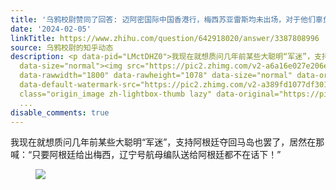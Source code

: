 ```yaml
---
title: '乌鸦校尉赞同了回答: 迈阿密国际中国香港行，梅西苏亚雷斯均未出场，对于他们辜负球迷的行为如何评价？'
date: '2024-02-05'
linkTitle: https://www.zhihu.com/question/642918020/answer/3387808996
source: 乌鸦校尉的知乎动态
description: <p data-pid="LMctDHZ0">我现在就想质问几年前某些大聪明“军迷”，支持阿根廷夺回马岛也罢了，居然在那喊：“只要阿根廷给出梅西，辽宁号航母编队送给阿根廷都不在话下！”</p><figure
  data-size="normal"><img src="https://pic2.zhimg.com/v2-a6a16e027e206eadce93634268cac1ad_1440w.jpg"
  data-rawwidth="1800" data-rawheight="1078" data-size="normal" data-original-token="v2-90cab67c214351c0f1eb06c2b71ba7cc"
  data-default-watermark-src="https://pic2.zhimg.com/v2-a389fd1077df3017e41ae2fc56108339_b.jpg"
  class="origin_image zh-lightbox-thumb lazy" data-original="https://pic2.zhimg.com/v2-a6a16e027e206eadce93634268cac1ad_r.jpg"
  ...
disable_comments: true
---
```

<p data-pid="LMctDHZ0">我现在就想质问几年前某些大聪明“军迷”，支持阿根廷夺回马岛也罢了，居然在那喊：“只要阿根廷给出梅西，辽宁号航母编队送给阿根廷都不在话下！”</p><figure data-size="normal"><img src="https://pic2.zhimg.com/v2-a6a16e027e206eadce93634268cac1ad_1440w.jpg" data-rawwidth="1800" data-rawheight="1078" data-size="normal" data-original-token="v2-90cab67c214351c0f1eb06c2b71ba7cc" data-default-watermark-src="https://pic2.zhimg.com/v2-a389fd1077df3017e41ae2fc56108339_b.jpg" class="origin_image zh-lightbox-thumb lazy" data-original="https://pic2.zhimg.com/v2-a6a16e027e206eadce93634268cac1ad_r.jpg" ...